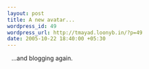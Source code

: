 ```yaml
--- 
layout: post
title: A new avatar...
wordpress_id: 49
wordpress_url: http://tmayad.loonyb.in/?p=49
date: 2005-10-22 18:40:00 +05:30
---
```

...and blogging again.
<a onblur="try {parent.deselectBloggerImageGracefully();} catch(e) {}" href="http://tmayad.loonyb.in/wp-content/uploads/blogger/blogger/4729/516/1600/New%20me.jpg"><img style="float:left; margin:0 10px 10px 0;cursor:pointer; cursor:hand;" src="http://tmayad.loonyb.in/wp-content/uploads/blogger/blogger/4729/516/1600/New%20me.jpg" border="0" alt="" /></a>
